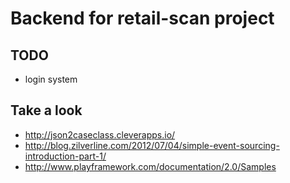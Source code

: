 # Backend for retail-scan project

## TODO

- login system

## Take a look

- http://json2caseclass.cleverapps.io/
- http://blog.zilverline.com/2012/07/04/simple-event-sourcing-introduction-part-1/
- http://www.playframework.com/documentation/2.0/Samples
